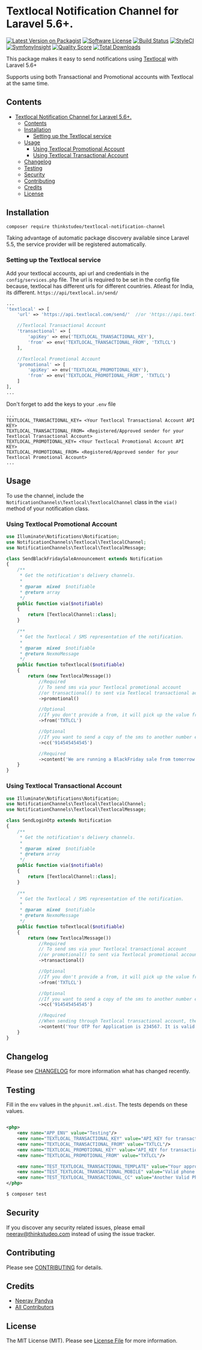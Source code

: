 # Textlocal Notification Channel for Laravel 5.6+.

[![Latest Version on Packagist](https://img.shields.io/packagist/v/thinkstudeo/textlocal-notification-channel.svg?style=flat-square)](https://packagist.org/packages/thinkstudeo/textlocal-notification-channel)
[![Software License](https://img.shields.io/badge/license-MIT-brightgreen.svg?style=flat-square)](LICENSE.md)
[![Build Status](https://img.shields.io/travis/thinkstudeo/textlocal-notification-channel/master.svg?style=flat-square)](https://travis-ci.org/thinkstudeo/textlocal-notification-channel)
[![StyleCI](https://styleci.io/repos/183053426/shield)](https://styleci.io/repos/183053426)
[![SymfonyInsight](https://insight.symfony.com/projects/5a7f8ac7-e224-4794-87c4-256cdb5d7ba1/mini.svg)](https://insight.symfony.com/projects/5a7f8ac7-e224-4794-87c4-256cdb5d7ba1)
[![Quality Score](https://img.shields.io/scrutinizer/g/thinkstudeo/textlocal-notification-channel.svg?style=flat-square)](https://scrutinizer-ci.com/g/thinkstudeo/textlocal-notification-channel)
[![Total Downloads](https://img.shields.io/packagist/dt/thinkstudeo/textlocal-notification-channel.svg?style=flat-square)](https://packagist.org/packages/thinkstudeo/textlocal-notification-channel)

This package makes it easy to send notifications using [Textlocal](https://textlocal.com) with Laravel 5.6+

Supports using both Transactional and Promotional accounts with Textlocal at the same time.

## Contents

- [Textlocal Notification Channel for Laravel 5.6+.](#textlocal-notification-channel-for-laravel-56)
  - [Contents](#contents)
  - [Installation](#installation)
    - [Setting up the Textlocal service](#setting-up-the-textlocal-service)
  - [Usage](#usage)
    - [Using Textlocal Promotional Account](#using-textlocal-promotional-account)
    - [Using Textlocal Transactional Account](#using-textlocal-transactional-account)
  - [Changelog](#changelog)
  - [Testing](#testing)
  - [Security](#security)
  - [Contributing](#contributing)
  - [Credits](#credits)
  - [License](#license)

## Installation

```bash
composer require thinkstudeo/textlocal-notification-channel
```

Taking advantage of automatic package discovery available since Laravel 5.5, the service provider will be registered automatically.

### Setting up the Textlocal service

Add your textlocal accounts, api url and credentials in the `config/services.php` file.
The url is required to be set in the config file because, textlocal has different urls for different countries.
Atleast for India, its different. `https://api/textlocal.in/send/`

```php
...
'textlocal' => [
    'url' => 'https://api.textlocal.com/send/'	//or 'https://api.textlocal.in/send/ - for India

    //Textlocal Transactional Account
    'transactional' => [
        'apiKey' => env('TEXTLOCAL_TRANSACTIONAL_KEY'),
        'from' => env('TEXTLOCAL_TRANSACTIONAL_FROM', 'TXTLCL')
	],

    //Textlocal Promotional Account
    'promotional' => [
        'apiKey' => env('TEXTLOCAL_PROMOTIONAL_KEY'),
        'from' => env('TEXTLOCAL_PROMOTIONAL_FROM', 'TXTLCL')
    ]
],
...
```

Don't forget to add the keys to your `.env` file

```
...
TEXTLOCAL_TRANSACTIONAL_KEY= <Your Textlocal Transactional Account API KEY>
TEXTLOCAL_TRANSACTIONAL_FROM= <Registered/Approved sender for your Textlocal Transactional Account>
TEXTLOCAL_PROMOTIONAL_KEY= <Your Textlocal Promotional Account API KEY>
TEXTLOCAL_PROMOTIONAL_FROM= <Registered/Approved sender for your Textlocal Promotional Account>
...
```

## Usage

To use the channel, include the `NotificationChannels\Textlocal\TextlocalChannel` class in the `via()` method of your notification class.

### Using Textlocal Promotional Account

```php
use Illuminate\Notifications\Notification;
use NotificationChannels\Textlocal\TextlocalChannel;
use NotificationChannels\Textlocal\TextlocalMessage;

class SendBlackFridaySaleAnnouncement extends Notification
{
    /**
     * Get the notification's delivery channels.
     *
     * @param  mixed  $notifiable
     * @return array
     */
    public function via($notifiable)
    {
        return [TextlocalChannel::class];
    }

    /**
     * Get the Textlocal / SMS representation of the notification.
     *
     * @param  mixed  $notifiable
     * @return NexmoMessage
     */
    public function toTextlocal($notifiable)
    {
        return (new TextlocalMessage())
            //Required
            // To send sms via your Textlocal promotional account
            //or transactional() to sent via Textlocal transactional account
            ->promotional()

            //Optional
            //If you don't provide a from, it will pick up the value from the config
            ->from('TXTLCL')

            //Optional
            //If you want to send a copy of the sms to another number eg an Admin
            ->cc('914545454545')

            //Required
            ->content('We are running a BlackFriday sale from tomorrow for 3 days with 40% off. Hurry !!! Grab the opportunity!');
    }
}
```

### Using Textlocal Transactional Account

```php
use Illuminate\Notifications\Notification;
use NotificationChannels\Textlocal\TextlocalChannel;
use NotificationChannels\Textlocal\TextlocalMessage;

class SendLoginOtp extends Notification
{
    /**
     * Get the notification's delivery channels.
     *
     * @param  mixed  $notifiable
     * @return array
     */
    public function via($notifiable)
    {
        return [TextlocalChannel::class];
    }

    /**
     * Get the Textlocal / SMS representation of the notification.
     *
     * @param  mixed  $notifiable
     * @return NexmoMessage
     */
    public function toTextlocal($notifiable)
    {
        return (new TextlocalMessage())
            //Required
            // To send sms via your Textlocal transactional account
            //or promotional() to sent via Textlocal promotional account
            ->transactional()

            //Optional
            //If you don't provide a from, it will pick up the value from the config
            ->from('TXTLCL')

            //Optional
            //If you want to send a copy of the sms to another number eg an Admin
            ->cc('914545454545')

            //Required
            //When sending through Textlocal transactional account, the content must conform to one of your approved templates.
            ->content('Your OTP for Application is 234567. It is valid for the next 10 minutes only.');
    }
}
```

## Changelog

Please see [CHANGELOG](CHANGELOG.md) for more information what has changed recently.

## Testing

Fill in the `env` values in the `phpunit.xml.dist`. The tests depends on these values.

```xml

<php>
    <env name="APP_ENV" value="Testing"/>
    <env name="TEXTLOCAL_TRANSACTIONAL_KEY" value="API_KEY for transactional account"/>
    <env name="TEXTLOCAL_TRANSACTIONAL_FROM" value="TXTLCL"/>
    <env name="TEXTLOCAL_PROMOTIONAL_KEY" value="API_KEY for transactional account"/>
    <env name="TEXTLOCAL_PROMOTIONAL_FROM" value="TXTLCL"/>

    <env name="TEST_TEXTLOCAL_TRANSACTIONAL_TEMPLATE" value="Your approved template for Textlocal transactional account"/>
    <env name="TEST_TEXTLOCAL_TRANSACTIONAL_MOBILE" value="Valid phone number"/>
    <env name="TEST_TEXTLOCAL_TRANSACTIONAL_CC" value="Another Valid Phone number"/>
</php>
```

```bash
$ composer test
```

## Security

If you discover any security related issues, please email neerav@thinkstudeo.com instead of using the issue tracker.

## Contributing

Please see [CONTRIBUTING](CONTRIBUTING.md) for details.

## Credits

-   [Neerav Pandya](https://github.com/neeravp)
-   [All Contributors](../../contributors)

## License

The MIT License (MIT). Please see [License File](LICENSE.md) for more information.
